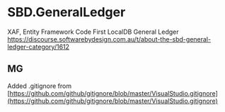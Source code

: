 # SBD.GeneralLedger
XAF, Entity Framework Code First LocalDB General Ledger
https://discourse.softwarebydesign.com.au/t/about-the-sbd-general-ledger-category/1612


## MG

Added .gitignore from [https://github.com/github/gitignore/blob/master/VisualStudio.gitignore](https://github.com/github/gitignore/blob/master/VisualStudio.gitignore)